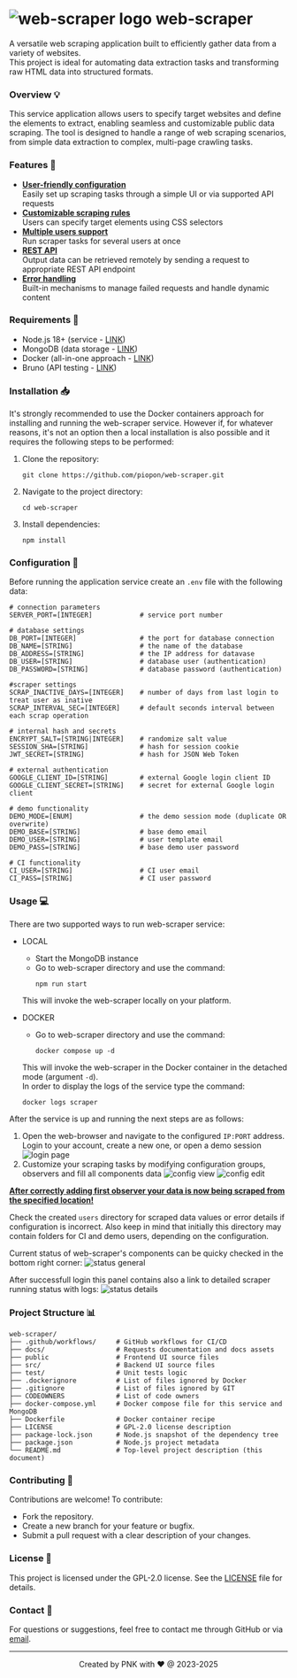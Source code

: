 # ![web-scraper logo](./public/img/logo/logo-32_45deg.png "web-scraper") web-scraper

A versatile web scraping application built to efficiently gather data from a variety of websites.<br>
This project is ideal for automating data extraction tasks and transforming raw HTML data into structured formats.

### Overview 💡

This service application allows users to specify target websites and define the elements to extract, enabling seamless and customizable public data scraping.
The tool is designed to handle a range of web scraping scenarios, from simple data extraction to complex, multi-page crawling tasks.

### Features 🎨

- <ins>**User-friendly configuration**</ins><br>
  Easily set up scraping tasks through a simple UI or via supported API requests
- <ins>**Customizable scraping rules**</ins><br>
  Users can specify target elements using CSS selectors
- <ins>**Multiple users support**</ins><br>
  Run scraper tasks for several users at once
- <ins>**REST API**</ins><br>
  Output data can be retrieved remotely by sending a request to appropriate REST API endpoint
- <ins>**Error handling**</ins><br>
  Built-in mechanisms to manage failed requests and handle dynamic content

### Requirements 📝

- Node.js 18+ (service - [LINK](https://nodejs.org/en/download))
- MongoDB (data storage - [LINK](https://www.mongodb.com/try/download/community))
- Docker (all-in-one approach - [LINK](https://docs.docker.com/get-started/get-docker/))
- Bruno (API testing - [LINK](https://github.com/usebruno/bruno))

### Installation 📥

It's strongly recommended to use the Docker containers approach for installing and running the web-scraper service.
However if, for whatever reasons, it's not an option then a local installation is also possible and it requires the following steps to be performed:
1. Clone the repository:
   ```
   git clone https://github.com/piopon/web-scraper.git
   ```
2. Navigate to the project directory:
   ```
   cd web-scraper
   ```
3. Install dependencies:
   ```
   npm install
   ```

### Configuration 🔧

Before running the application service create an `.env` file with the following data:
```
# connection parameters
SERVER_PORT=[INTEGER]            # service port number

# database settings
DB_PORT=[INTEGER]                # the port for database connection
DB_NAME=[STRING]                 # the name of the database
DB_ADDRESS=[STRING]              # the IP address for datavase
DB_USER=[STRING]                 # database user (authentication)
DB_PASSWORD=[STRING]             # database password (authentication)

#scraper settings
SCRAP_INACTIVE_DAYS=[INTEGER]    # number of days from last login to treat user as inative
SCRAP_INTERVAL_SEC=[INTEGER]     # default seconds interval between each scrap operation

# internal hash and secrets
ENCRYPT_SALT=[STRING|INTEGER]    # randomize salt value
SESSION_SHA=[STRING]             # hash for session cookie
JWT_SECRET=[STRING]              # hash for JSON Web Token

# external authentication
GOOGLE_CLIENT_ID=[STRING]        # external Google login client ID
GOOGLE_CLIENT_SECRET=[STRING]    # secret for external Google login client

# demo functionality
DEMO_MODE=[ENUM]                 # the demo session mode (duplicate OR overwrite)
DEMO_BASE=[STRING]               # base demo email
DEMO_USER=[STRING]               # user template email
DEMO_PASS=[STRING]               # base demo user password

# CI functionality
CI_USER=[STRING]                 # CI user email
CI_PASS=[STRING]                 # CI user password
```

### Usage 💻

There are two supported ways to run web-scraper service:

* LOCAL

  * Start the MongoDB instance
  * Go to web-scraper directory and use the command:
    ```
    npm run start
    ```
  This will invoke the web-scraper locally on your platform.

* DOCKER

  * Go to web-scraper directory and use the command:
    ```
    docker compose up -d
    ```
  This will invoke the web-scraper in the Docker container in the detached mode (argument `-d`).<br>
  In order to display the logs of the service type the command:
  ```
  docker logs scraper
  ```

After the service is up and running the next steps are as follows:
1. Open the web-browser and navigate to the configured `IP:PORT` address.<br>
   Login to your account, create a new one, or open a demo session
   ![login page](./docs/images/000_login.png "web-scraper login")
2. Customize your scraping tasks by modifying configuration groups, observers and fill all components data
   ![config view](./docs/images/001_config-view.png "web-scraper config view")
   ![config edit](./docs/images/002_config-edit.png "web-scraper config edit")

__<ins>After correctly adding first observer your data is now being scraped from the specified location!</ins>__

Check the created `users` directory for scraped data values or error details if configuration is incorrect.
Also keep in mind that initially this directory may contain folders for CI and demo users, depending on the configuration.

Current status of web-scraper's components can be quicky checked in the bottom right corner:
![status general](./docs/images/003_status-general.png "web-scraper status preview")

After successfull login this panel contains also a link to detailed scraper running status with logs:
![status details](./docs/images/004_status-view.png "web-scraper status view")

### Project Structure 📊

```
web-scraper/
├── .github/workflows/     # GitHub workflows for CI/CD
├── docs/                  # Requests documentation and docs assets
├── public                 # Frontend UI source files
├── src/                   # Backend UI source files
├── test/                  # Unit tests logic
├── .dockerignore          # List of files ignored by Docker
├── .gitignore             # List of files ignored by GIT
├── CODEOWNERS             # List of code owners
├── docker-compose.yml     # Docker compose file for this service and MongoDB
├── Dockerfile             # Docker container recipe
├── LICENSE                # GPL-2.0 license description
├── package-lock.json      # Node.js snapshot of the dependency tree
├── package.json           # Node.js project metadata
└── README.md              # Top-level project description (this document)
```

### Contributing 🤝

Contributions are welcome! To contribute:
- Fork the repository.
- Create a new branch for your feature or bugfix.
- Submit a pull request with a clear description of your changes.

### License 📜

This project is licensed under the GPL-2.0 license.
See the [LICENSE](./LICENSE) file for details.

### Contact 💬

For questions or suggestions, feel free to contact me through GitHub or via [email](mailto:piopon.github@gmail.com).

---
<p align="center">Created by PNK with ❤ @ 2023-2025</p>